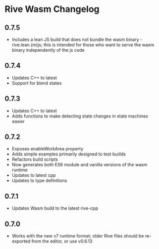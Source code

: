# Rive Wasm Changelog

## 0.7.5
- Includes a lean JS build that does not bundle the wasm binary - rive.lean.(m)js; this is intended for those who want to serve the wasm binary independently of the js code

## 0.7.4
- Updates C++ to latest
- Support for blend states

## 0.7.3
- Updates C++ to latest
- Adds functions to make detecting state changes in state machines easier

## 0.7.2
- Exposes enableWorkArea property
- Adds simple examples primarily designed to test buiilds
- Refactors build scripts
- Now generates both ES6 module and vanilla versions of the wasm runtime
- Updates to latest cpp
- Updates ts type definitions

## 0.7.1
- Updates Wasm build to the latest rive-cpp

## 0.7.0
- Works with the new v7 runtime format; older Rive files should be re-exported from the editor, or use v0.6.13